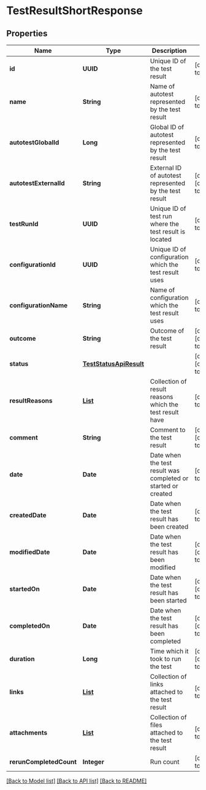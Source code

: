 # TestResultShortResponse
## Properties

| Name | Type | Description | Notes |
|------------ | ------------- | ------------- | -------------|
| **id** | **UUID** | Unique ID of the test result | [default to null] |
| **name** | **String** | Name of autotest represented by the test result | [default to null] |
| **autotestGlobalId** | **Long** | Global ID of autotest represented by the test result | [default to null] |
| **autotestExternalId** | **String** | External ID of autotest represented by the test result | [optional] [default to null] |
| **testRunId** | **UUID** | Unique ID of test run where the test result is located | [default to null] |
| **configurationId** | **UUID** | Unique ID of configuration which the test result uses | [default to null] |
| **configurationName** | **String** | Name of configuration which the test result uses | [default to null] |
| **outcome** | **String** | Outcome of the test result | [optional] [default to null] |
| **status** | [**TestStatusApiResult**](TestStatusApiResult.md) |  | [optional] [default to null] |
| **resultReasons** | [**List**](AutoTestResultReasonShort.md) | Collection of result reasons which the test result have | [default to null] |
| **comment** | **String** | Comment to the test result | [optional] [default to null] |
| **date** | **Date** | Date when the test result was completed or started or created | [default to null] |
| **createdDate** | **Date** | Date when the test result has been created | [default to null] |
| **modifiedDate** | **Date** | Date when the test result has been modified | [optional] [default to null] |
| **startedOn** | **Date** | Date when the test result has been started | [optional] [default to null] |
| **completedOn** | **Date** | Date when the test result has been completed | [optional] [default to null] |
| **duration** | **Long** | Time which it took to run the test | [optional] [default to null] |
| **links** | [**List**](LinkShort.md) | Collection of links attached to the test result | [default to null] |
| **attachments** | [**List**](AttachmentApiResult.md) | Collection of files attached to the test result | [default to null] |
| **rerunCompletedCount** | **Integer** | Run count | [default to null] |

[[Back to Model list]](../README.md#documentation-for-models) [[Back to API list]](../README.md#documentation-for-api-endpoints) [[Back to README]](../README.md)


